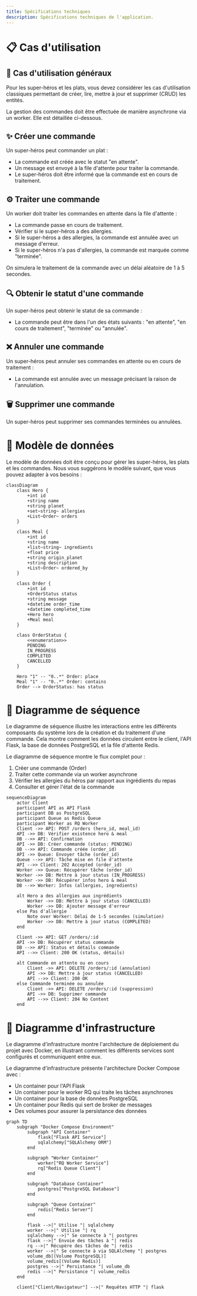 ```yaml
---
title: Spécifications techniques
description: Spécifications techniques de l'application.
---
```


# 📋 Cas d'utilisation

## 🔄 Cas d'utilisation généraux

Pour les super-héros et les plats, vous devez considérer les cas d'utilisation classiques permettant de créer, lire,
mettre à jour et supprimer (CRUD) les entités.

La gestion des commandes doit être effectuée de manière asynchrone via un worker. Elle est détaillée ci-dessous.

## ✨ Créer une commande

Un super-héros peut commander un plat :

- La commande est créée avec le statut "en attente".
- Un message est envoyé à la file d'attente pour traiter la commande.
- Le super-héros doit être informé que la commande est en cours de traitement.

## ⚙️ Traiter une commande

Un worker doit traiter les commandes en attente dans la file d'attente :

- La commande passe en cours de traitement.
- Vérifier si le super-héros a des allergies.
- Si le super-héros a des allergies, la commande est annulée avec un message d'erreur.
- Si le super-héros n'a pas d'allergies, la commande est marquée comme "terminée".

On simulera le traitement de la commande avec un délai aléatoire de 1 à 5 secondes.

## 🔍 Obtenir le statut d'une commande

Un super-héros peut obtenir le statut de sa commande :

- La commande peut être dans l'un des états suivants : "en attente", "en cours de traitement", "terminée" ou "annulée".

## ❌ Annuler une commande

Un super-héros peut annuler ses commandes en attente ou en cours de traitement :

- La commande est annulée avec un message précisant la raison de l'annulation.

## 🗑️ Supprimer une commande

Un super-héros peut supprimer ses commandes terminées ou annulées.

# 💾 Modèle de données

Le modèle de données doit être conçu pour gérer les super-héros, les plats et les commandes. Nous vous suggérons le
modèle suivant, que vous pouvez adapter à vos besoins :

```mermaid
classDiagram
    class Hero {
        +int id
        +string name
        +string planet
        +set~string~ allergies
        +List~Order~ orders
    }

    class Meal {
        +int id
        +string name
        +list~string~ ingredients
        +float price
        +string origin_planet
        +string description
        +List~Order~ ordered_by
    }

    class Order {
        +int id
        +OrderStatus status
        +string message
        +datetime order_time
        +datetime completed_time
        +Hero hero
        +Meal meal
    }

    class OrderStatus {
        <<enumeration>>
        PENDING
        IN_PROGRESS
        COMPLETED
        CANCELLED
    }

    Hero "1" -- "0..*" Order: place
    Meal "1" -- "0..*" Order: contains
    Order --> OrderStatus: has status
```

# 🔄 Diagramme de séquence

Le diagramme de séquence illustre les interactions entre les différents composants du système lors de la création et du
traitement d'une commande. Cela montre comment les données circulent entre le client, l'API Flask, la base de données
PostgreSQL et la file d'attente Redis.

Le diagramme de séquence montre le flux complet pour :

1. Créer une commande (Order)
2. Traiter cette commande via un worker asynchrone
3. Vérifier les allergies du héros par rapport aux ingrédients du repas
4. Consulter et gérer l'état de la commande

```mermaid
sequenceDiagram
    actor Client
    participant API as API Flask
    participant DB as PostgreSQL
    participant Queue as Redis Queue
    participant Worker as RQ Worker
    Client ->> API: POST /orders (hero_id, meal_id)
    API ->> DB: Vérifier existence hero & meal
    DB -->> API: Confirmation
    API ->> DB: Créer commande (status: PENDING)
    DB -->> API: Commande créée (order_id)
    API ->> Queue: Envoyer tâche (order_id)
    Queue -->> API: Tâche mise en file d'attente
    API -->> Client: 202 Accepted (order_id)
    Worker ->> Queue: Récupérer tâche (order_id)
    Worker ->> DB: Mettre à jour status (IN_PROGRESS)
    Worker ->> DB: Récupérer infos hero & meal
    DB -->> Worker: Infos (allergies, ingredients)

    alt Hero a des allergies aux ingrédients
        Worker ->> DB: Mettre à jour status (CANCELLED)
        Worker ->> DB: Ajouter message d'erreur
    else Pas d'allergie
        Note over Worker: Délai de 1-5 secondes (simulation)
        Worker ->> DB: Mettre à jour status (COMPLETED)
    end

    Client ->> API: GET /orders/:id
    API ->> DB: Récupérer status commande
    DB -->> API: Status et détails commande
    API -->> Client: 200 OK (status, détails)

    alt Commande en attente ou en cours
        Client ->> API: DELETE /orders/:id (annulation)
        API ->> DB: Mettre à jour status (CANCELLED)
        API -->> Client: 200 OK
    else Commande terminée ou annulée
        Client ->> API: DELETE /orders/:id (suppression)
        API ->> DB: Supprimer commande
        API -->> Client: 204 No Content
    end
```

# 🐳 Diagramme d'infrastructure

Le diagramme d'infrastructure montre l'architecture de déploiement du projet avec Docker, en illustrant comment les
différents services sont configurés et communiquent entre eux.

Le diagramme d'infrastructure présente l'architecture Docker Compose avec :

- Un container pour l'API Flask
- Un container pour le worker RQ qui traite les tâches asynchrones
- Un container pour la base de données PostgreSQL
- Un container pour Redis qui sert de broker de messages
- Des volumes pour assurer la persistance des données

```mermaid
graph TD
    subgraph "Docker Compose Environment"
        subgraph "API Container"
            flask["Flask API Service"]
            sqlalchemy["SQLAlchemy ORM"]
        end

        subgraph "Worker Container"
            worker["RQ Worker Service"]
            rq["Redis Queue Client"]
        end

        subgraph "Database Container"
            postgres["PostgreSQL Database"]
        end

        subgraph "Queue Container"
            redis["Redis Server"]
        end

        flask -->|" Utilise "| sqlalchemy
        worker -->|" Utilise "| rq
        sqlalchemy -->|" Se connecte à "| postgres
        flask -->|" Envoie des tâches à "| redis
        rq -->|" Récupère des tâches de "| redis
        worker -->|" Se connecte à via SQLAlchemy "| postgres
        volume_db[(Volume PostgreSQL)]
        volume_redis[(Volume Redis)]
        postgres -->|" Persistance "| volume_db
        redis -->|" Persistance "| volume_redis
    end

    client["Client/Navigateur"] -->|" Requêtes HTTP "| flask
```
